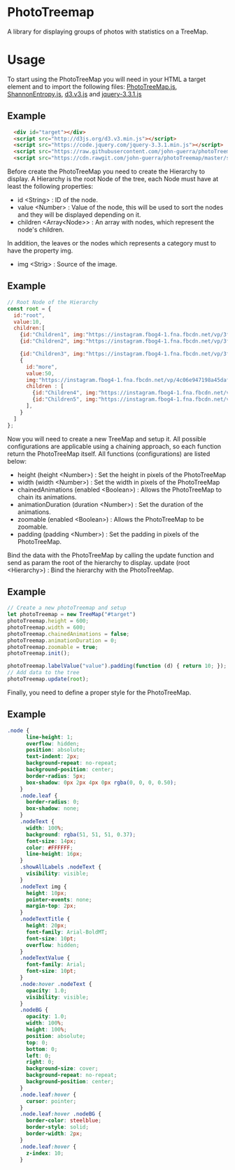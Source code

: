 # PhotoTreemap

A library for displaying groups of photos with statistics on a TreeMap.

# Usage

To start using the PhotoTreeMap you will need in your HTML a target element and to import the following files: [PhotoTreeMap.js](https://cdn.rawgit.com/john-guerra/photoTreemap/master/source/PhotoTreeMap.js), [ShannonEntropy.js](https://raw.githubusercontent.com/john-guerra/photoTreemap/master/source/ShannonEntropy.js), [d3.v3.js](http://d3js.org/d3.v3.min.js) and [jquery-3.3.1.js](https://code.jquery.com/jquery-3.3.1.min.js)

## Example

```html
  <div id="target"></div>
  <script src="http://d3js.org/d3.v3.min.js"></script>
  <script src="https://code.jquery.com/jquery-3.3.1.min.js"></script>
  <script src="https://raw.githubusercontent.com/john-guerra/photoTreemap/master/source/ShannonEntropy.js"></script>
  <script src="https://cdn.rawgit.com/john-guerra/photoTreemap/master/source/PhotoTreeMap.js"></script>
```

Before create the PhotoTreeMap you need to create the Hierarchy to display. A Hierarchy is the root Node of the tree, each Node must have at least the following properties:
* id \<String> : ID of the node.
* value \<Number> : Value of the node, this will be used to sort the nodes and they will be displayed depending on it.
* children \<Array\<Node>> : An array with nodes, which represent the node's children.

In addition, the leaves or the nodes which represents a category must to have the property img.
* img \<Strig> : Source of the image.

## Example

```javascript
// Root Node of the Hierarchy
const root = {
  id:"root",
  value:10,
  children:[
    {id:"Children1", img:"https://instagram.fbog4-1.fna.fbcdn.net/vp/3fee8b7eb40ba438c02bedffe74eb197/5B2D3365/t51.2885-15/e35/26072072_205501003340388_8879725742087208960_n.jpg", value:10},
    {id:"Children2", img:"https://instagram.fbog4-1.fna.fbcdn.net/vp/3fee8b7eb40ba438c02bedffe74eb197/5B2D3365/t51.2885-15/e35/26072072_205501003340388_8879725742087208960_n.jpg", value:10},

    {id:"Children3", img:"https://instagram.fbog4-1.fna.fbcdn.net/vp/3fee8b7eb40ba438c02bedffe74eb197/5B2D3365/t51.2885-15/e35/26072072_205501003340388_8879725742087208960_n.jpg", value:50},
    {
      id:"more",
      value:50,
      img:"https://instagram.fbog4-1.fna.fbcdn.net/vp/4c06e947198a45daf087f9a6c8ea3d2c/5B103BC9/t51.2885-15/e35/25010558_961562707324535_8861611580077375488_n.jpg", 
      children : [
        {id:"Children4", img:"https://instagram.fbog4-1.fna.fbcdn.net/vp/4c06e947198a45daf087f9a6c8ea3d2c/5B103BC9/t51.2885-15/e35/25010558_961562707324535_8861611580077375488_n.jpg", value:25},
        {id:"Children5", img:"https://instagram.fbog4-1.fna.fbcdn.net/vp/4c06e947198a45daf087f9a6c8ea3d2c/5B103BC9/t51.2885-15/e35/25010558_961562707324535_8861611580077375488_n.jpg", value:25},
      ], 
    }
  ]
};
```

Now you will need to create a new TreeMap and setup it. All possible configurations are applicable using a chaining approach, so each function return the PhotoTreeMap itself. All functions (configurations) are listed below:
* height (height \<Number>)  : Set the height in pixels of the PhotoTreeMap 
* width (width \<Number>)  : Set the width in pixels of the PhotoTreeMap
* chainedAnimations (enabled \<Boolean>) : Allows the PhotoTreeMap to chain its animations.
* animationDuration (duration \<Number>) : Set the duration of the animations.
* zoomable (enabled \<Boolean>) : Allows the PhotoTreeMap to be zoomable.
* padding (padding \<Number>) : Set the padding in pixels of the PhotoTreeMap.

Bind the data with the PhotoTreeMap by calling the update function and send as param the root of the hierarchy to display.
update (root \<Hierarchy>) : Bind the hierarchy with the PhotoTreeMap.

## Example

```javascript
// Create a new photoTreemap and setup
let photoTreemap = new TreeMap("#target")
photoTreemap.height = 600;
photoTreemap.width = 600;
photoTreemap.chainedAnimations = false;
photoTreemap.animationDuration = 0;
photoTreemap.zoomable = true;
photoTreemap.init();

photoTreemap.labelValue("value").padding(function (d) { return 10; });
// Add data to the tree
photoTreemap.update(root);
```
Finally, you need to define a proper style for the PhotoTreeMap.

## Example

```css
.node {
      line-height: 1;
      overflow: hidden;
      position: absolute;
      text-indent: 2px;
      background-repeat: no-repeat;
      background-position: center;
      border-radius: 5px;
      box-shadow: 0px 2px 4px 0px rgba(0, 0, 0, 0.50);
    }
    .node.leaf {
      border-radius: 0;
      box-shadow: none;
    }
    .nodeText {
      width: 100%;
      background: rgba(51, 51, 51, 0.37);
      font-size: 14px;
      color: #FFFFFF;
      line-height: 16px;
    }
    .showAllLabels .nodeText {
      visibility: visible;
    }
    .nodeText img {
      height: 10px;
      pointer-events: none;
      margin-top: 2px;
    }
    .nodeTextTitle {
      height: 20px;
      font-family: Arial-BoldMT;
      font-size: 10pt;
      overflow: hidden;
    }
    .nodeTextValue {
      font-family: Arial;
      font-size: 10pt;
    }
    .node:hover .nodeText {
      opacity: 1.0;
      visibility: visible;
    }
    .nodeBG {
      opacity: 1.0;
      width: 100%;
      height: 100%;
      position: absolute;
      top: 0;
      bottom: 0;
      left: 0;
      right: 0;
      background-size: cover;
      background-repeat: no-repeat;
      background-position: center;
    }
    .node.leaf:hover {
      cursor: pointer;
    }
    .node.leaf:hover .nodeBG {
      border-color: steelblue;
      border-style: solid;
      border-width: 2px;
    }
    .node.leaf:hover {
      z-index: 10;
    }
```